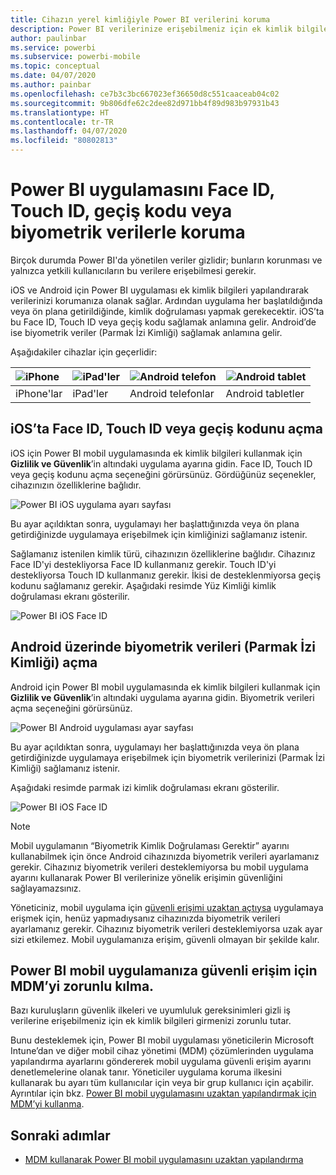 ```yaml
---
title: Cihazın yerel kimliğiyle Power BI verilerini koruma
description: Power BI verilerinize erişebilmeniz için ek kimlik bilgileri isteyecek şekilde iOS ve Android uygulamanızı yapılandırmayı öğrenin
author: paulinbar
ms.service: powerbi
ms.subservice: powerbi-mobile
ms.topic: conceptual
ms.date: 04/07/2020
ms.author: painbar
ms.openlocfilehash: ce7b3c3bc667023ef36650d8c551caaceab04c02
ms.sourcegitcommit: 9b806dfe62c2dee82d971bb4f89d983b97931b43
ms.translationtype: HT
ms.contentlocale: tr-TR
ms.lasthandoff: 04/07/2020
ms.locfileid: "80802813"
---
```

# <a name="protect-power-bi-app-with-face-id-touch-id-passcode-or-biometric-data"></a>Power BI uygulamasını Face ID, Touch ID, geçiş kodu veya biyometrik verilerle koruma 

Birçok durumda Power BI'da yönetilen veriler gizlidir; bunların korunması ve yalnızca yetkili kullanıcıların bu verilere erişebilmesi gerekir. 

iOS ve Android için Power BI uygulaması ek kimlik bilgileri yapılandırarak verilerinizi korumanıza olanak sağlar. Ardından uygulama her başlatıldığında veya ön plana getirildiğinde, kimlik doğrulaması yapmak gerekecektir. iOS’ta bu Face ID, Touch ID veya geçiş kodu sağlamak anlamına gelir. Android’de ise biyometrik veriler (Parmak İzi Kimliği) sağlamak anlamına gelir.

Aşağıdakiler cihazlar için geçerlidir:

| ![iPhone](./media/mobile-native-secure-access/ios-logo-40-px.png) | ![iPad'ler](./media/mobile-native-secure-access/ios-logo-40-px.png) | ![Android telefon](././media/mobile-native-secure-access/android-logo-40-px.png) | ![Android tablet](././media/mobile-native-secure-access/android-logo-40-px.png) |
|:--- |:--- |:--- |:--- |
|iPhone'lar |iPad'ler |Android telefonlar |Android tabletler |

## <a name="turn-on-face-id-touch-id-or-passcode-on-ios"></a>iOS’ta Face ID, Touch ID veya geçiş kodunu açma

iOS için Power BI mobil uygulamasında ek kimlik bilgileri kullanmak için **Gizlilik ve Güvenlik**’in altındaki uygulama ayarına gidin. Face ID, Touch ID veya geçiş kodunu açma seçeneğini görürsünüz. Gördüğünüz seçenekler, cihazınızın özelliklerine bağlıdır.

![Power BI iOS uygulama ayarı sayfası](./media/mobile-native-secure-access/mobile-ios-native-secured-setting.png)

Bu ayar açıldıktan sonra, uygulamayı her başlattığınızda veya ön plana getirdiğinizde uygulamaya erişebilmek için kimliğinizi sağlamanız istenir.

Sağlamanız istenilen kimlik türü, cihazınızın özelliklerine bağlıdır. Cihazınız Face ID'yi destekliyorsa Face ID kullanmanız gerekir. Touch ID'yi destekliyorsa Touch ID kullanmanız gerekir. İkisi de desteklenmiyorsa geçiş kodunu sağlamanız gerekir. Aşağıdaki resimde Yüz Kimliği kimlik doğrulaması ekranı gösterilir.

![Power BI iOS Face ID](./media/mobile-native-secure-access/mobile-ios-native-secured-faceid.png)

## <a name="turn-on-biometric-data-fingerprint-id-on-android"></a>Android üzerinde biyometrik verileri (Parmak İzi Kimliği) açma

Android için Power BI mobil uygulamasında ek kimlik bilgileri kullanmak için **Gizlilik ve Güvenlik**’in altındaki uygulama ayarına gidin. Biyometrik verileri açma seçeneğini görürsünüz.

![Power BI Android uygulaması ayar sayfası](./media/mobile-native-secure-access/mobile-android-native-secured-setting.png)

Bu ayar açıldıktan sonra, uygulamayı her başlattığınızda veya ön plana getirdiğinizde uygulamaya erişebilmek için biyometrik verilerinizi (Parmak İzi Kimliği) sağlamanız istenir.

Aşağıdaki resimde parmak izi kimlik doğrulaması ekranı gösterilir.

![Power BI iOS Face ID](./media/mobile-native-secure-access/mobile-android-native-secured-fingerprint-id.png)

>[!NOTE]
>Mobil uygulamanın “Biyometrik Kimlik Doğrulaması Gerektir” ayarını kullanabilmek için önce Android cihazınızda biyometrik verileri ayarlamanız gerekir. Cihazınız biyometrik verileri desteklemiyorsa bu mobil uygulama ayarını kullanarak Power BI verilerinize yönelik erişimin güvenliğini sağlayamazsınız.
>
>Yöneticiniz, mobil uygulama için [güvenli erişimi uzaktan açtıysa](#mdm-enforcement-of-secure-access-to-your-power-bi-mobile-app) uygulamaya erişmek için, henüz yapmadıysanız cihazınızda biyometrik verileri ayarlamanız gerekir. Cihazınız biyometrik verileri desteklemiyorsa uzak ayar sizi etkilemez. Mobil uygulamanıza erişim, güvenli olmayan bir şekilde kalır.

## <a name="mdm-enforcement-of-secure-access-to-your-power-bi-mobile-app"></a>Power BI mobil uygulamanıza güvenli erişim için MDM’yi zorunlu kılma.

Bazı kuruluşların güvenlik ilkeleri ve uyumluluk gereksinimleri gizli iş verilerine erişebilmeniz için ek kimlik bilgileri girmenizi zorunlu tutar.

Bunu desteklemek için, Power BI mobil uygulaması yöneticilerin Microsoft Intune’dan ve diğer mobil cihaz yönetimi (MDM) çözümlerinden uygulama yapılandırma ayarlarını göndererek mobil uygulama güvenli erişim ayarını denetlemelerine olanak tanır. Yöneticiler uygulama koruma ilkesini kullanarak bu ayarı tüm kullanıcılar için veya bir grup kullanıcı için açabilir. Ayrıntılar için bkz. [Power BI mobil uygulamasını uzaktan yapılandırmak için MDM’yi kullanma](mobile-app-configuration.md#data-protection-settings-ios-and-android).

## <a name="next-steps"></a>Sonraki adımlar
* [MDM kullanarak Power BI mobil uygulamasını uzaktan yapılandırma](mobile-app-configuration.md)

